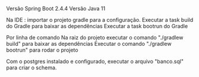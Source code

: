 Versão Spring Boot 2.4.4
Versão Java 11

Na IDE :
importar o projeto gradle para a configuração.
Executar a task build do Gradle para baixar as dependências
Executar a task bootrun do Gradle

Por linha de comando
Na raiz do projeto executar o comando "./gradlew build" para baixar as dependências
Executar o comando "./gradlew bootrun" para rodar o projeto

Com o postgres instalado e configurado, executar o arquivo "banco.sql" para criar o schema.
